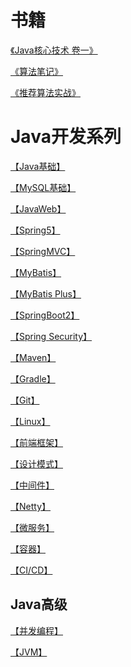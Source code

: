
# 书籍

 [《Java核心技术  卷一》](https://pumpkn.xyz/archives/java-he-xin-ji-shu-juan-yi-bi-ji)

 [《算法笔记》](https://github.com/Pumpkin9841/JavaNotes/blob/main/docx/algorithm/Algorithm%20notes/README.md)

 [ 《推荐算法实战》 ](https://pumpkn.xyz/archives/-tui-jian-suan-fa-shi-zhan--bi-ji)

# Java开发系列

 [【Java基础】 ](https://github.com/Pumpkin9841/JavaNotes/blob/main/docx/Java/Java%20SE/README.md)

 [【MySQL基础】 ](https://github.com/Pumpkin9841/JavaNotes/blob/main/docx/Java/mysql/%E3%80%90MySQL%E3%80%91%E5%9F%BA%E7%A1%80-mysql-ji-chu.md)

 [ 【JavaWeb】 ](https://github.com/Pumpkin9841/JavaNotes/blob/main/docx/Java/Java%20EE/README.md)

 [ 【Spring5】 ](https://github.com/Pumpkin9841/JavaNotes/blob/main/docx/Java/Spring5/Spring5-spring5.md)

 [ 【SpringMVC】 ]()

 [ 【MyBatis】 ]()

 [ 【MyBatis Plus】 ]()

 [ 【SpringBoot2】 ]()

 [ 【Spring Security】 ]()

 [ 【Maven】 ]()

 [ 【Gradle】 ]()

 [ 【Git】 ](https://github.com/Pumpkin9841/JavaNotes/blob/main/docx/other/Git.md)

 [ 【Linux】 ]()

 [ 【前端框架】 ]()

 [ 【设计模式】 ]()

 [ 【中间件】 ]()

 [ 【Netty】 ]()

 [ 【微服务】 ]()

 [ 【容器】 ]()

 [ 【CI/CD】 ]()


## Java高级

 [ 【并发编程】 ]()

 [ 【JVM】 ]()
